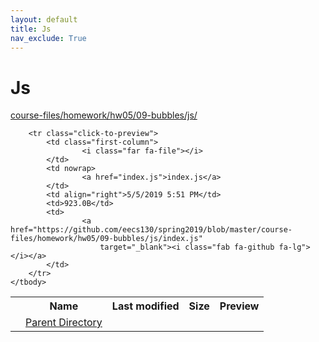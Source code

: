 ```yaml
---
layout: default
title: Js
nav_exclude: True
---
```


# Js

[course-files/homework/hw05/09-bubbles/js/](.)

<table class="tbl-files">
    <tbody>
        <tr>
            <th valign="top"></th>
            <th>Name</th>
            <th>Last modified</th>
            <th>Size</th>
            <th>Preview</th>
        </tr>
        <tr>
            <td valign="top">
                <i class="fa fa-folder-open"></i>
            </td>
            <td><a href="../">Parent Directory</a></td>
            <td>&nbsp;</td>
            <td>&nbsp;</td>
            <td>&nbsp;</td>
        </tr>

        <tr class="click-to-preview">
            <td class="first-column">
                    <i class="far fa-file"></i>
            </td>
            <td nowrap>
                    <a href="index.js">index.js</a>
            </td>
            <td align="right">5/5/2019 5:51 PM</td>
            <td>923.0B</td>
            <td>
                    <a href="https://github.com/eecs130/spring2019/blob/master/course-files/homework/hw05/09-bubbles/js/index.js"
                        target="_blank"><i class="fab fa-github fa-lg"></i></a>
            </td>
        </tr>
    </tbody>
</table>

